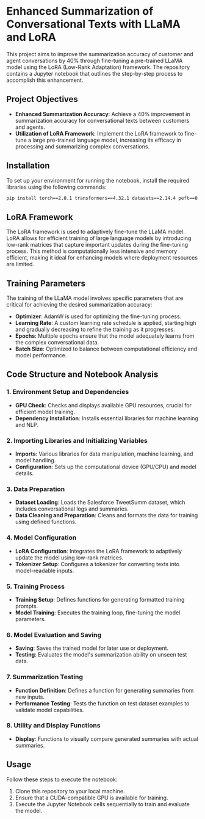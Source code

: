 # Enhanced Summarization of Conversational Texts with LLaMA and LoRA

This project aims to improve the summarization accuracy of customer and agent conversations by 40% through fine-tuning a pre-trained LLaMA model using the LoRA (Low-Rank Adaptation) framework. The repository contains a Jupyter notebook that outlines the step-by-step process to accomplish this enhancement.

## Project Objectives

- **Enhanced Summarization Accuracy**: Achieve a 40% improvement in summarization accuracy for conversational texts between customers and agents.
- **Utilization of LoRA Framework**: Implement the LoRA framework to fine-tune a large pre-trained language model, increasing its efficacy in processing and summarizing complex conversations.

## Installation

To set up your environment for running the notebook, install the required libraries using the following commands:

```bash
pip install torch==2.0.1 transformers==4.32.1 datasets==2.14.4 peft==0.5.0 bitsandbytes==0.41.1 trl==0.7.1 accelerate
```

## LoRA Framework

The LoRA framework is used to adaptively fine-tune the LLaMA model. LoRA allows for efficient training of large language models by introducing low-rank matrices that capture important updates during the fine-tuning process. This method is computationally less intensive and memory efficient, making it ideal for enhancing models where deployment resources are limited.

## Training Parameters

The training of the LLaMA model involves specific parameters that are critical for achieving the desired summarization accuracy:

- **Optimizer**: AdamW is used for optimizing the fine-tuning process.
- **Learning Rate**: A custom learning rate schedule is applied, starting high and gradually decreasing to refine the training as it progresses.
- **Epochs**: Multiple epochs ensure that the model adequately learns from the complex conversational data.
- **Batch Size**: Optimized to balance between computational efficiency and model performance.

## Code Structure and Notebook Analysis

### 1. Environment Setup and Dependencies
- **GPU Check**: Checks and displays available GPU resources, crucial for efficient model training.
- **Dependency Installation**: Installs essential libraries for machine learning and NLP.

### 2. Importing Libraries and Initializing Variables
- **Imports**: Various libraries for data manipulation, machine learning, and model handling.
- **Configuration**: Sets up the computational device (GPU/CPU) and model details.

### 3. Data Preparation
- **Dataset Loading**: Loads the Salesforce TweetSumm dataset, which includes conversational logs and summaries.
- **Data Cleaning and Preparation**: Cleans and formats the data for training using defined functions.

### 4. Model Configuration
- **LoRA Configuration**: Integrates the LoRA framework to adaptively update the model using low-rank matrices.
- **Tokenizer Setup**: Configures a tokenizer for converting texts into model-readable inputs.

### 5. Training Process
- **Training Setup**: Defines functions for generating formatted training prompts.
- **Model Training**: Executes the training loop, fine-tuning the model parameters.

### 6. Model Evaluation and Saving
- **Saving**: Saves the trained model for later use or deployment.
- **Testing**: Evaluates the model's summarization ability on unseen test data.

### 7. Summarization Testing
- **Function Definition**: Defines a function for generating summaries from new inputs.
- **Performance Testing**: Tests the function on test dataset examples to validate model capabilities.

### 8. Utility and Display Functions
- **Display**: Functions to visually compare generated summaries with actual summaries.

## Usage

Follow these steps to execute the notebook:

1. Clone this repository to your local machine.
2. Ensure that a CUDA-compatible GPU is available for training.
3. Execute the Jupyter Notebook cells sequentially to train and evaluate the model.
